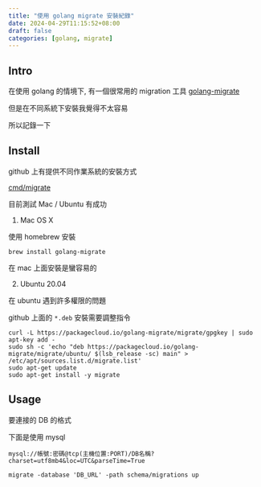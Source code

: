 ```yaml
---
title: "使用 golang migrate 安裝紀錄"
date: 2024-04-29T11:15:52+08:00
draft: false
categories: [golang, migrate]
---
```


## Intro

在使用 golang 的情境下, 有一個很常用的 migration 工具 [golang-migrate](https://github.com/golang-migrate/migrate)

但是在不同系統下安裝我覺得不太容易

所以記錄一下

## Install

github 上有提供不同作業系統的安裝方式

[cmd/migrate](https://github.com/golang-migrate/migrate/tree/master/cmd/migrate)

目前測試 Mac / Ubuntu 有成功

1. Mac OS X

使用 homebrew 安裝

```shell
brew install golang-migrate
```

在 mac 上面安裝是蠻容易的

2. Ubuntu 20.04

在 ubuntu 遇到許多權限的問題

github 上面的 `*.deb` 安裝需要調整指令

```shell
curl -L https://packagecloud.io/golang-migrate/migrate/gpgkey | sudo apt-key add -
sudo sh -c 'echo "deb https://packagecloud.io/golang-migrate/migrate/ubuntu/ $(lsb_release -sc) main" > /etc/apt/sources.list.d/migrate.list'
sudo apt-get update
sudo apt-get install -y migrate
```

## Usage

要連接的 DB 的格式

下面是使用 mysql

`mysql://帳號:密碼@tcp(主機位置:PORT)/DB名稱?charset=utf8mb4&loc=UTC&parseTime=True`

```shell
migrate -database 'DB_URL' -path schema/migrations up
```
